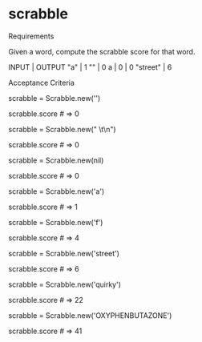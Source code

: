 # scrabble

Requirements

Given a word, compute the scrabble score for that word.

INPUT     |     OUTPUT
"a"       |      1
""        |      0
a         |      0
          |      0
"street"  |      6

Acceptance Criteria

scrabble = Scrabble.new('')

scrabble.score # => 0

scrabble = Scrabble.new(" \t\n")

scrabble.score # => 0

scrabble = Scrabble.new(nil)

scrabble.score # => 0

scrabble = Scrabble.new('a')

scrabble.score # => 1

scrabble = Scrabble.new('f')

scrabble.score # => 4

scrabble = Scrabble.new('street')

scrabble.score # => 6

scrabble = Scrabble.new('quirky')

scrabble.score # => 22

scrabble = Scrabble.new('OXYPHENBUTAZONE')

scrabble.score # => 41
